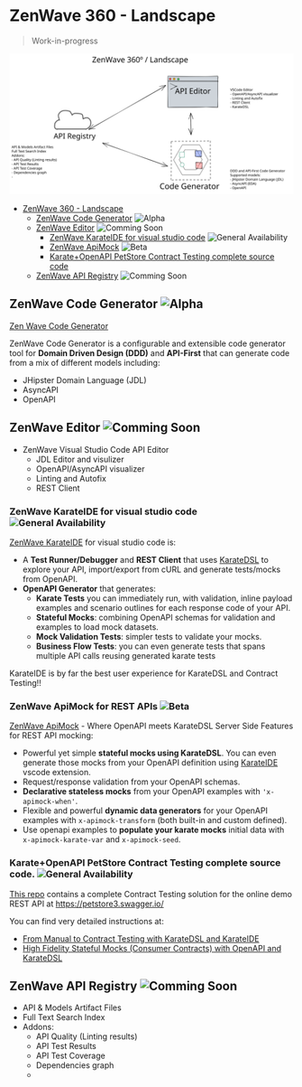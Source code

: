 # ZenWave 360 - Landscape

> Work-in-progress

![ZenWave360 Landscape](ZenWave-360-Landscape.excalidraw.svg)

- [ZenWave 360 - Landscape](#zenwave-360---landscape)
  - [ZenWave Code Generator](#zenwave-code-generator-) ![Alpha](https://img.shields.io/badge/lifecycle-alpha-yellow)
  - [ZenWave Editor](#zenwave-editor-) ![Comming Soon](https://img.shields.io/badge/lifecycle-Comming_Soon-lightgray)
    - [ZenWave KarateIDE for visual studio code](#zenwave-karateide-for-visual-studio-code-) ![General Availability](https://img.shields.io/badge/lifecycle-GA-green)
    - [ZenWave ApiMock](#zenwave-apimock-for-rest-apis-) ![Beta](https://img.shields.io/badge/lifecycle-beta-red)
    - [Karate+OpenAPI PetStore Contract Testing complete source code](#karateopenapi-petstore-contract-testing-complete-source-code-)
  - [ZenWave API Registry](#zenwave-api-registry-) ![Comming Soon](https://img.shields.io/badge/lifecycle-Comming_Soon-lightgray)

## ZenWave Code Generator ![Alpha](https://img.shields.io/badge/lifecycle-alpha-yellow)

[Zen Wave Code Generator](https://zenwave360.github.io/zenwave-code-generator/)

ZenWave Code Generator is a configurable and extensible code generator tool for **Domain Driven Design (DDD)** and **API-First** that can generate code from a mix of different models including:

- JHipster Domain Language (JDL)
- AsyncAPI
- OpenAPI

## ZenWave Editor ![Comming Soon](https://img.shields.io/badge/lifecycle-Comming_Soon-lightgray)

- ZenWave Visual Studio Code API Editor
  - JDL Editor and visulizer
  - OpenAPI/AsyncAPI visualizer
  - Linting and Autofix
  - REST Client

### ZenWave KarateIDE for visual studio code ![General Availability](https://img.shields.io/badge/lifecycle-GA-green)

[ZenWave KarateIDE](https://github.com/ZenWave360/karate-ide) for visual studio code is:

- A **Test Runner/Debugger** and **REST Client** that uses [KarateDSL](https://github.com/karatelabs/karate) to explore your API, import/export from cURL and generate tests/mocks from OpenAPI.
- **OpenAPI Generator** that generates:
  - **Karate Tests** you can immediately run, with validation, inline payload examples and scenario outlines for each response code of your API.
  - **Stateful Mocks**: combining OpenAPI schemas for validation and examples to load mock datasets.
  - **Mock Validation Tests**: simpler tests to validate your mocks.
  - **Business Flow Tests**: you can even generate tests that spans multiple API calls reusing generated karate tests

KarateIDE is by far the best user experience for KarateDSL and Contract Testing!!

### ZenWave ApiMock for REST APIs ![Beta](https://img.shields.io/badge/lifecycle-beta-red)

[ZenWave ApiMock](https://github.com/ZenWave360/zenwave-apimock) - Where OpenAPI meets KarateDSL Server Side Features for REST API mocking:

- Powerful yet simple **stateful mocks using KarateDSL**. You can even generate those mocks from your OpenAPI definition using [KarateIDE](https://marketplace.visualstudio.com/items?itemName=KarateIDE.karate-ide) vscode extension.
- Request/response validation from your OpenAPI schemas.
- **Declarative stateless mocks** from your OpenAPI examples with `'x-apimock-when'`.
- Flexible and powerful **dynamic data generators** for your OpenAPI examples with `x-apimock-transform` (both built-in and custom defined).
- Use openapi examples to **populate your karate mocks** initial data with `x-apimock-karate-var` and `x-apimock-seed`.

### Karate+OpenAPI PetStore Contract Testing complete source code. ![General Availability](https://img.shields.io/badge/lifecycle-GA-green)

[This repo](https://github.com/ZenWave360/karate-openapi-petstore) contains a complete Contract Testing solution for the online demo REST API at https://petstore3.swagger.io/

You can find very detailed instructions at:

- [From Manual to Contract Testing with KarateDSL and KarateIDE](https://medium.com/@ivangsa/from-manual-to-contract-testing-with-karatedsl-and-karateide-i-5884f1732680)
- [High Fidelity Stateful Mocks (Consumer Contracts) with OpenAPI and KarateDSL](https://medium.com/@ivangsa/high-fidelity-stateful-mocks-consumer-contracts-with-openapi-and-karatedsl-85a7f31cf84e)

## ZenWave API Registry ![Comming Soon](https://img.shields.io/badge/lifecycle-Comming_Soon-lightgray)

- API & Models Artifact Files
- Full Text Search Index
- Addons:
  - API Quality (Linting results)
  - API Test Results
  - API Test Coverage
  - Dependencies graph
  -
